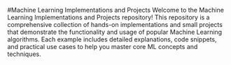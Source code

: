 #Machine Learning Implementations and Projects
Welcome to the Machine Learning Implementations and Projects repository! This repository is a comprehensive collection of hands-on implementations and small projects that demonstrate the functionality and usage of popular Machine Learning algorithms. Each example includes detailed explanations, code snippets, and practical use cases to help you master core ML concepts and techniques.
